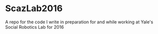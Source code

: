 # ScazLab2016
A repo for the code I write in preparation for and while working at Yale's Social Robotics Lab for 2016
